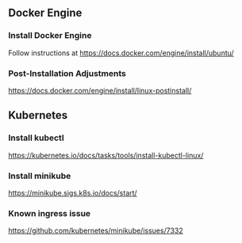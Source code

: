 ## Docker Engine

### Install Docker Engine

Follow instructions at https://docs.docker.com/engine/install/ubuntu/

### Post-Installation Adjustments

https://docs.docker.com/engine/install/linux-postinstall/

## Kubernetes

### Install kubectl

https://kubernetes.io/docs/tasks/tools/install-kubectl-linux/

### Install minikube

https://minikube.sigs.k8s.io/docs/start/


### Known ingress issue

https://github.com/kubernetes/minikube/issues/7332